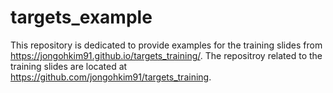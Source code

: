 # targets_example
This repository is dedicated to provide examples for the training slides from https://jongohkim91.github.io/targets_training/.
The repositroy related to the training slides are located at https://github.com/jongohkim91/targets_training.
